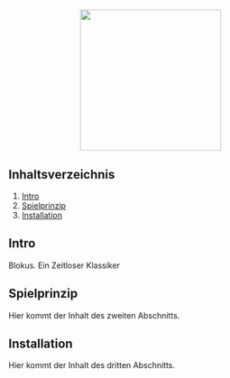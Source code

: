 <p align="center">
  <h1 align="center"><img src="https://static.wikia.nocookie.net/logopedia/images/a/a7/Blokus.png" align="center" width="250px"></img></h1>
  <h2 align="center> [![Scala CI](https://github.com/Florian11111/blokus/actions/workflows/scala.yml/badge.svg?branch=main)](https://github.com/Florian11111/blokus/actions/workflows/scala.yml) </h2>
</p>

## Inhaltsverzeichnis

1. [Intro](#intro)
2. [Spielprinzip](#spielprinzip)
3. [Installation](#installation)

## Intro

Blokus. Ein Zeitloser Klassiker

## Spielprinzip

Hier kommt der Inhalt des zweiten Abschnitts.

## Installation

Hier kommt der Inhalt des dritten Abschnitts.
